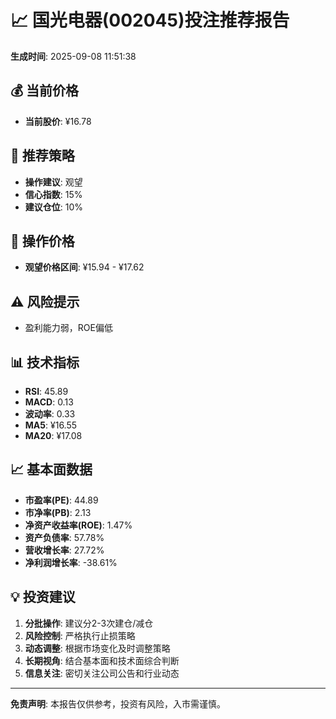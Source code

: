 # 📈 国光电器(002045)投注推荐报告

**生成时间**: 2025-09-08 11:51:38

## 💰 当前价格
- **当前股价**: ¥16.78

## 🎯 推荐策略
- **操作建议**: 观望
- **信心指数**: 15%
- **建议仓位**: 10%

## 💸 操作价格
- **观望价格区间**: ¥15.94 - ¥17.62

## ⚠️ 风险提示
- 盈利能力弱，ROE偏低

## 📊 技术指标
- **RSI**: 45.89
- **MACD**: 0.13
- **波动率**: 0.33
- **MA5**: ¥16.55
- **MA20**: ¥17.08

## 📈 基本面数据
- **市盈率(PE)**: 44.89
- **市净率(PB)**: 2.13
- **净资产收益率(ROE)**: 1.47%
- **资产负债率**: 57.78%
- **营收增长率**: 27.72%
- **净利润增长率**: -38.61%

## 💡 投资建议
1. **分批操作**: 建议分2-3次建仓/减仓
2. **风险控制**: 严格执行止损策略
3. **动态调整**: 根据市场变化及时调整策略
4. **长期视角**: 结合基本面和技术面综合判断
5. **信息关注**: 密切关注公司公告和行业动态

---
**免责声明**: 本报告仅供参考，投资有风险，入市需谨慎。

